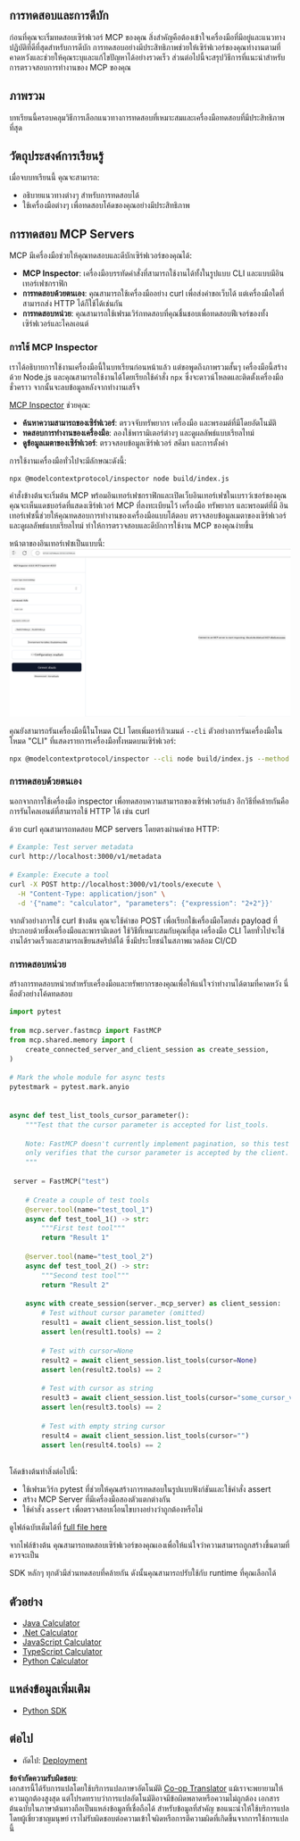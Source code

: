 <!--
CO_OP_TRANSLATOR_METADATA:
{
  "original_hash": "4e34e34e84f013e73c7eaa6d09884756",
  "translation_date": "2025-07-13T22:00:52+00:00",
  "source_file": "03-GettingStarted/08-testing/README.md",
  "language_code": "th"
}
-->
## การทดสอบและการดีบัก

ก่อนที่คุณจะเริ่มทดสอบเซิร์ฟเวอร์ MCP ของคุณ สิ่งสำคัญคือต้องเข้าใจเครื่องมือที่มีอยู่และแนวทางปฏิบัติที่ดีที่สุดสำหรับการดีบัก การทดสอบอย่างมีประสิทธิภาพช่วยให้เซิร์ฟเวอร์ของคุณทำงานตามที่คาดหวังและช่วยให้คุณระบุและแก้ไขปัญหาได้อย่างรวดเร็ว ส่วนต่อไปนี้จะสรุปวิธีการที่แนะนำสำหรับการตรวจสอบการทำงานของ MCP ของคุณ

## ภาพรวม

บทเรียนนี้ครอบคลุมวิธีการเลือกแนวทางการทดสอบที่เหมาะสมและเครื่องมือทดสอบที่มีประสิทธิภาพที่สุด

## วัตถุประสงค์การเรียนรู้

เมื่อจบบทเรียนนี้ คุณจะสามารถ:

- อธิบายแนวทางต่างๆ สำหรับการทดสอบได้
- ใช้เครื่องมือต่างๆ เพื่อทดสอบโค้ดของคุณอย่างมีประสิทธิภาพ

## การทดสอบ MCP Servers

MCP มีเครื่องมือช่วยให้คุณทดสอบและดีบักเซิร์ฟเวอร์ของคุณได้:

- **MCP Inspector**: เครื่องมือบรรทัดคำสั่งที่สามารถใช้งานได้ทั้งในรูปแบบ CLI และแบบมีอินเทอร์เฟซกราฟิก
- **การทดสอบด้วยตนเอง**: คุณสามารถใช้เครื่องมืออย่าง curl เพื่อส่งคำขอเว็บได้ แต่เครื่องมือใดที่สามารถส่ง HTTP ได้ก็ใช้ได้เช่นกัน
- **การทดสอบหน่วย**: คุณสามารถใช้เฟรมเวิร์กทดสอบที่คุณชื่นชอบเพื่อทดสอบฟีเจอร์ของทั้งเซิร์ฟเวอร์และไคลเอนต์

### การใช้ MCP Inspector

เราได้อธิบายการใช้งานเครื่องมือนี้ในบทเรียนก่อนหน้าแล้ว แต่ขอพูดถึงภาพรวมสั้นๆ เครื่องมือนี้สร้างด้วย Node.js และคุณสามารถใช้งานได้โดยเรียกใช้คำสั่ง `npx` ซึ่งจะดาวน์โหลดและติดตั้งเครื่องมือชั่วคราว จากนั้นจะลบข้อมูลหลังจากทำงานเสร็จ

[MCP Inspector](https://github.com/modelcontextprotocol/inspector) ช่วยคุณ:

- **ค้นหาความสามารถของเซิร์ฟเวอร์**: ตรวจจับทรัพยากร เครื่องมือ และพรอมต์ที่มีโดยอัตโนมัติ
- **ทดสอบการทำงานของเครื่องมือ**: ลองใช้พารามิเตอร์ต่างๆ และดูผลลัพธ์แบบเรียลไทม์
- **ดูข้อมูลเมตาของเซิร์ฟเวอร์**: ตรวจสอบข้อมูลเซิร์ฟเวอร์ สคีมา และการตั้งค่า

การใช้งานเครื่องมือทั่วไปจะมีลักษณะดังนี้:

```bash
npx @modelcontextprotocol/inspector node build/index.js
```

คำสั่งข้างต้นจะเริ่มต้น MCP พร้อมอินเทอร์เฟซกราฟิกและเปิดเว็บอินเทอร์เฟซในเบราว์เซอร์ของคุณ คุณจะเห็นแดชบอร์ดที่แสดงเซิร์ฟเวอร์ MCP ที่ลงทะเบียนไว้ เครื่องมือ ทรัพยากร และพรอมต์ที่มี อินเทอร์เฟซนี้ช่วยให้คุณทดสอบการทำงานของเครื่องมือแบบโต้ตอบ ตรวจสอบข้อมูลเมตาของเซิร์ฟเวอร์ และดูผลลัพธ์แบบเรียลไทม์ ทำให้การตรวจสอบและดีบักการใช้งาน MCP ของคุณง่ายขึ้น

หน้าตาของอินเทอร์เฟซเป็นแบบนี้: ![Inspector](../../../../translated_images/connect.141db0b2bd05f096fb1dd91273771fd8b2469d6507656c3b0c9df4b3c5473929.th.png)

คุณยังสามารถรันเครื่องมือนี้ในโหมด CLI โดยเพิ่มอาร์กิวเมนต์ `--cli` ตัวอย่างการรันเครื่องมือในโหมด "CLI" ที่แสดงรายการเครื่องมือทั้งหมดบนเซิร์ฟเวอร์:

```sh
npx @modelcontextprotocol/inspector --cli node build/index.js --method tools/list
```

### การทดสอบด้วยตนเอง

นอกจากการใช้เครื่องมือ inspector เพื่อทดสอบความสามารถของเซิร์ฟเวอร์แล้ว อีกวิธีที่คล้ายกันคือการรันไคลเอนต์ที่สามารถใช้ HTTP ได้ เช่น curl

ด้วย curl คุณสามารถทดสอบ MCP servers โดยตรงผ่านคำขอ HTTP:

```bash
# Example: Test server metadata
curl http://localhost:3000/v1/metadata

# Example: Execute a tool
curl -X POST http://localhost:3000/v1/tools/execute \
  -H "Content-Type: application/json" \
  -d '{"name": "calculator", "parameters": {"expression": "2+2"}}'
```

จากตัวอย่างการใช้ curl ข้างต้น คุณจะใช้คำขอ POST เพื่อเรียกใช้เครื่องมือโดยส่ง payload ที่ประกอบด้วยชื่อเครื่องมือและพารามิเตอร์ ใช้วิธีที่เหมาะสมกับคุณที่สุด เครื่องมือ CLI โดยทั่วไปจะใช้งานได้รวดเร็วและสามารถเขียนสคริปต์ได้ ซึ่งมีประโยชน์ในสภาพแวดล้อม CI/CD

### การทดสอบหน่วย

สร้างการทดสอบหน่วยสำหรับเครื่องมือและทรัพยากรของคุณเพื่อให้แน่ใจว่าทำงานได้ตามที่คาดหวัง นี่คือตัวอย่างโค้ดทดสอบ

```python
import pytest

from mcp.server.fastmcp import FastMCP
from mcp.shared.memory import (
    create_connected_server_and_client_session as create_session,
)

# Mark the whole module for async tests
pytestmark = pytest.mark.anyio


async def test_list_tools_cursor_parameter():
    """Test that the cursor parameter is accepted for list_tools.

    Note: FastMCP doesn't currently implement pagination, so this test
    only verifies that the cursor parameter is accepted by the client.
    """

 server = FastMCP("test")

    # Create a couple of test tools
    @server.tool(name="test_tool_1")
    async def test_tool_1() -> str:
        """First test tool"""
        return "Result 1"

    @server.tool(name="test_tool_2")
    async def test_tool_2() -> str:
        """Second test tool"""
        return "Result 2"

    async with create_session(server._mcp_server) as client_session:
        # Test without cursor parameter (omitted)
        result1 = await client_session.list_tools()
        assert len(result1.tools) == 2

        # Test with cursor=None
        result2 = await client_session.list_tools(cursor=None)
        assert len(result2.tools) == 2

        # Test with cursor as string
        result3 = await client_session.list_tools(cursor="some_cursor_value")
        assert len(result3.tools) == 2

        # Test with empty string cursor
        result4 = await client_session.list_tools(cursor="")
        assert len(result4.tools) == 2
    
```

โค้ดข้างต้นทำสิ่งต่อไปนี้:

- ใช้เฟรมเวิร์ก pytest ที่ช่วยให้คุณสร้างการทดสอบในรูปแบบฟังก์ชันและใช้คำสั่ง assert
- สร้าง MCP Server ที่มีเครื่องมือสองตัวแตกต่างกัน
- ใช้คำสั่ง `assert` เพื่อตรวจสอบเงื่อนไขบางอย่างว่าถูกต้องหรือไม่

ดูไฟล์ฉบับเต็มได้ที่ [full file here](https://github.com/modelcontextprotocol/python-sdk/blob/main/tests/client/test_list_methods_cursor.py)

จากไฟล์ข้างต้น คุณสามารถทดสอบเซิร์ฟเวอร์ของคุณเองเพื่อให้แน่ใจว่าความสามารถถูกสร้างขึ้นตามที่ควรจะเป็น

SDK หลักๆ ทุกตัวมีส่วนทดสอบที่คล้ายกัน ดังนั้นคุณสามารถปรับใช้กับ runtime ที่คุณเลือกได้

## ตัวอย่าง

- [Java Calculator](../samples/java/calculator/README.md)
- [.Net Calculator](../../../../03-GettingStarted/samples/csharp)
- [JavaScript Calculator](../samples/javascript/README.md)
- [TypeScript Calculator](../samples/typescript/README.md)
- [Python Calculator](../../../../03-GettingStarted/samples/python)

## แหล่งข้อมูลเพิ่มเติม

- [Python SDK](https://github.com/modelcontextprotocol/python-sdk)

## ต่อไป

- ถัดไป: [Deployment](../09-deployment/README.md)

**ข้อจำกัดความรับผิดชอบ**:  
เอกสารนี้ได้รับการแปลโดยใช้บริการแปลภาษาอัตโนมัติ [Co-op Translator](https://github.com/Azure/co-op-translator) แม้เราจะพยายามให้ความถูกต้องสูงสุด แต่โปรดทราบว่าการแปลอัตโนมัติอาจมีข้อผิดพลาดหรือความไม่ถูกต้อง เอกสารต้นฉบับในภาษาต้นทางถือเป็นแหล่งข้อมูลที่เชื่อถือได้ สำหรับข้อมูลที่สำคัญ ขอแนะนำให้ใช้บริการแปลโดยผู้เชี่ยวชาญมนุษย์ เราไม่รับผิดชอบต่อความเข้าใจผิดหรือการตีความผิดที่เกิดขึ้นจากการใช้การแปลนี้